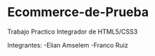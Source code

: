 # Ecommerce-de-Prueba
Trabajo Practico Integrador de HTML5/CSS3

Integrantes:
-Elian Amselem
-Franco Ruiz

